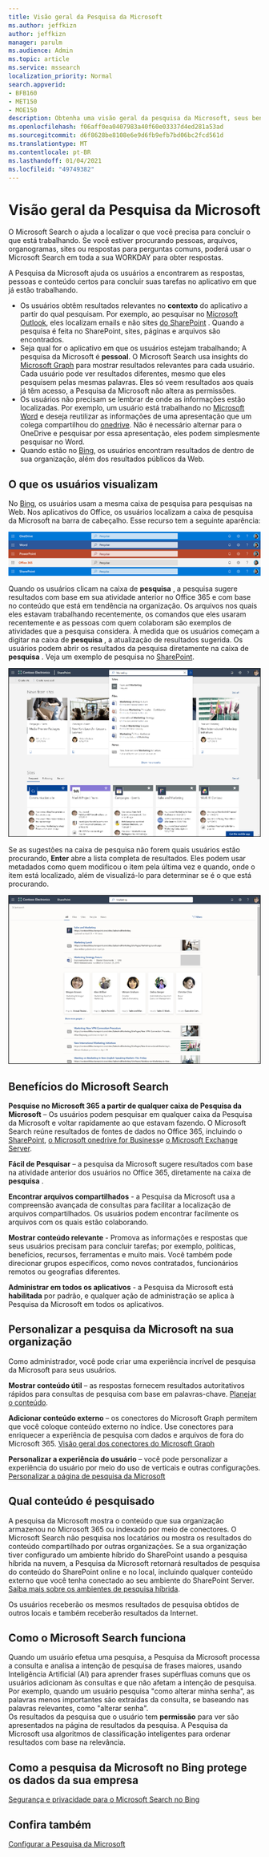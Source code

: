 ```yaml
---
title: Visão geral da Pesquisa da Microsoft
ms.author: jeffkizn
author: jeffkizn
manager: parulm
ms.audience: Admin
ms.topic: article
ms.service: mssearch
localization_priority: Normal
search.appverid:
- BFB160
- MET150
- MOE150
description: Obtenha uma visão geral da pesquisa da Microsoft, seus benefícios e quais aplicativos dão suporte à pesquisa da Microsoft.
ms.openlocfilehash: f06aff0ea0407983a40f60e03337d4ed281a53ad
ms.sourcegitcommit: d6f8628be8108e6e9d6fb9efb7bd06bc2fcd561d
ms.translationtype: MT
ms.contentlocale: pt-BR
ms.lasthandoff: 01/04/2021
ms.locfileid: "49749382"
---
```

# <a name="overview-of-microsoft-search"></a>Visão geral da Pesquisa da Microsoft

O Microsoft Search o ajuda a localizar o que você precisa para concluir o que está trabalhando. Se você estiver procurando pessoas, arquivos, organogramas, sites ou respostas para perguntas comuns, poderá usar o Microsoft Search em toda a sua WORKDAY para obter respostas.

A Pesquisa da Microsoft ajuda os usuários a encontrarem as respostas, pessoas e conteúdo certos para concluir suas tarefas no aplicativo em que já estão trabalhando.

- Os usuários obtêm resultados relevantes no **contexto** do aplicativo a partir do qual pesquisam. Por exemplo, ao pesquisar no [Microsoft Outlook](https://www.microsoft.com/outlook), eles localizam emails e não sites [do SharePoint](http://sharepoint.com/) . Quando a pesquisa é feita no SharePoint, sites, páginas e arquivos são encontrados.
- Seja qual for o aplicativo em que os usuários estejam trabalhando; A pesquisa da Microsoft é **pessoal**. O Microsoft Search usa insights do [Microsoft Graph](https://developer.microsoft.com/graph/) para mostrar resultados relevantes para cada usuário. Cada usuário pode ver resultados diferentes, mesmo que eles pesquisem pelas mesmas palavras. Eles só veem resultados aos quais já têm acesso, a Pesquisa da Microsoft não altera as permissões.
- Os usuários não precisam se lembrar de onde as informações estão localizadas. Por exemplo, um usuário está trabalhando no [Microsoft Word](https://products.office.com/word) e deseja reutilizar as informações de uma apresentação que um colega compartilhou do [onedrive](https://onedrive.live.com/about/). Não é necessário alternar para o OneDrive e pesquisar por essa apresentação, eles podem simplesmente pesquisar no Word.
- Quando estão no [Bing](https://bing.com), os usuários encontram resultados de dentro de sua organização, além dos resultados públicos da Web.

## <a name="what-users-see"></a>O que os usuários visualizam

No [Bing](https://bing.com), os usuários usam a mesma caixa de pesquisa para pesquisas na Web. Nos aplicativos do Office, os usuários localizam a caixa de pesquisa da Microsoft na barra de cabeçalho. Esse recurso tem a seguinte aparência:

![Capturas de tela de janelas de aplicativos com a caixa do Microsoft Search no cabeçalho](media/Headings_520.png)

Quando os usuários clicam na caixa de **pesquisa** , a pesquisa sugere resultados com base em sua atividade anterior no Office 365 e com base no conteúdo que está em tendência na organização. Os arquivos nos quais eles estavam trabalhando recentemente, os comandos que eles usaram recentemente e as pessoas com quem colaboram são exemplos de atividades que a pesquisa considera. À medida que os usuários começam a digitar na caixa de **pesquisa** , a atualização de resultados sugerida. Os usuários podem abrir os resultados da pesquisa diretamente na caixa de **pesquisa** . Veja um exemplo de pesquisa no [SharePoint](http://sharepoint.com/).

![Capturas de tela da caixa do Microsoft Search com uma consulta e resultados sugeridos](media/SERP_text_520.png)

Se as sugestões na caixa de pesquisa não forem quais usuários estão procurando, **Enter** abre a lista completa de resultados. Eles podem usar metadados como quem modificou o item pela última vez e quando, onde o item está localizado, além de visualizá-lo para determinar se é o que está procurando.

![Capturas de tela da página de resultados da Pesquisa da Microsoft](media/search_box.png)

## <a name="benefits-of-microsoft-search"></a>Benefícios do Microsoft Search

**Pesquise no Microsoft 365 a partir de qualquer caixa de Pesquisa da Microsoft** – Os usuários podem pesquisar em qualquer caixa da Pesquisa da Microsoft e voltar rapidamente ao que estavam fazendo. O Microsoft Search reúne resultados de fontes de dados no Office 365, incluindo o [SharePoint](http://sharepoint.com/), [o Microsoft onedrive for Business](https://onedrive.live.com/about/business/)e [o Microsoft Exchange Server](https://products.office.com/exchange/microsoft-exchange-server).

**Fácil de Pesquisar** – a pesquisa da Microsoft sugere resultados com base na atividade anterior dos usuários no Office 365, diretamente na caixa de **pesquisa** .

**Encontrar arquivos compartilhados** - a Pesquisa da Microsoft usa a compreensão avançada de consultas para facilitar a localização de arquivos compartilhados. Os usuários podem encontrar facilmente os arquivos com os quais estão colaborando.

**Mostrar conteúdo relevante** - Promova as informações e respostas que seus usuários precisam para concluir tarefas; por exemplo, políticas, benefícios, recursos, ferramentas e muito mais. Você também pode direcionar grupos específicos, como novos contratados, funcionários remotos ou geografias diferentes.

**Administrar em todos os aplicativos** - a Pesquisa da Microsoft está **habilitada** por padrão, e qualquer ação de administração se aplica à Pesquisa da Microsoft em todos os aplicativos.

## <a name="tailoring-microsoft-search-to-your-organization"></a>Personalizar a pesquisa da Microsoft na sua organização

Como administrador, você pode criar uma experiência incrível de pesquisa da Microsoft para seus usuários.

**Mostrar conteúdo útil** – as respostas fornecem resultados autoritativos rápidos para consultas de pesquisa com base em palavras-chave. [Planejar o conteúdo](plan-your-content.md).

**Adicionar conteúdo externo** – os conectores do Microsoft Graph permitem que você coloque conteúdo externo no índice. Use conectores para enriquecer a experiência de pesquisa com dados e arquivos de fora do Microsoft 365. [Visão geral dos conectores do Microsoft Graph](connectors-overview.md)

**Personalizar a experiência do usuário** – você pode personalizar a experiência do usuário por meio do uso de verticais e outras configurações. [Personalizar a página de pesquisa da Microsoft](customize-search-page.md)

## <a name="what-content-is-searched"></a>Qual conteúdo é pesquisado

A pesquisa da Microsoft mostra o conteúdo que sua organização armazenou no Microsoft 365 ou indexado por meio de conectores. O Microsoft Search não pesquisa nos locatários ou mostra os resultados do conteúdo compartilhado por outras organizações. Se a sua organização tiver configurado um ambiente híbrido do SharePoint usando a pesquisa híbrida na nuvem, a Pesquisa da Microsoft retornará resultados de pesquisa do conteúdo do SharePoint online e no local, incluindo qualquer conteúdo externo que você tenha conectado ao seu ambiente do SharePoint Server. [Saiba mais sobre os ambientes de pesquisa híbrida](https://docs.microsoft.com/sharepoint/hybrid/learn-about-cloud-hybrid-search-for-sharepoint).

Os usuários receberão os mesmos resultados de pesquisa obtidos de outros locais e também receberão resultados da Internet.

## <a name="how-microsoft-search-works"></a>Como o Microsoft Search funciona

Quando um usuário efetua uma pesquisa, a Pesquisa da Microsoft processa a consulta e analisa a intenção de pesquisa de frases maiores, usando Inteligência Artificial (AI) para aprender frases supérfluas comuns que os usuários adicionam às consultas e que não afetam a intenção de pesquisa. Por exemplo, quando um usuário pesquisa "como alterar minha senha", as palavras menos importantes são extraídas da consulta, se baseando nas palavras relevantes, como "alterar senha".  
Os resultados da pesquisa que o usuário tem **permissão** para ver são apresentados na página de resultados da pesquisa. A Pesquisa da Microsoft usa algoritmos de classificação inteligentes para ordenar resultados com base na relevância.

## <a name="how-microsoft-search-in-bing-protects-your-company-data"></a>Como a pesquisa da Microsoft no Bing protege os dados da sua empresa

[Segurança e privacidade para o Microsoft Search no Bing](security-for-search.md)

## <a name="see-also"></a>Confira também

[Configurar a Pesquisa da Microsoft](setup-microsoft-search.md)
